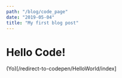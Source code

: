 ```yaml
---
path: "/blog/code_page"
date: "2019-05-04"
title: "My first blog post"
---
```


# Hello Code!

(Yo)[/redirect-to-codepen/HelloWorld/index]
